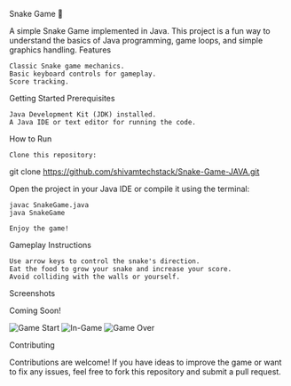 Snake Game 🐍

A simple Snake Game implemented in Java. This project is a fun way to understand the basics of Java programming, game loops, and simple graphics handling.
Features

    Classic Snake game mechanics.
    Basic keyboard controls for gameplay.
    Score tracking.

Getting Started
Prerequisites

    Java Development Kit (JDK) installed.
    A Java IDE or text editor for running the code.

How to Run

    Clone this repository:
    
git clone https://github.com/shivamtechstack/Snake-Game-JAVA.git

Open the project in your Java IDE or compile it using the terminal:

    javac SnakeGame.java
    java SnakeGame

    Enjoy the game!

Gameplay Instructions

    Use arrow keys to control the snake's direction.
    Eat the food to grow your snake and increase your score.
    Avoid colliding with the walls or yourself.

Screenshots

Coming Soon!
<!-- Add your screenshots here -->

![Game Start](images/game-start.png)
![In-Game](images/in-game.png)
![Game Over](images/game-over.png)

Contributing

Contributions are welcome!
If you have ideas to improve the game or want to fix any issues, feel free to fork this repository and submit a pull request.
